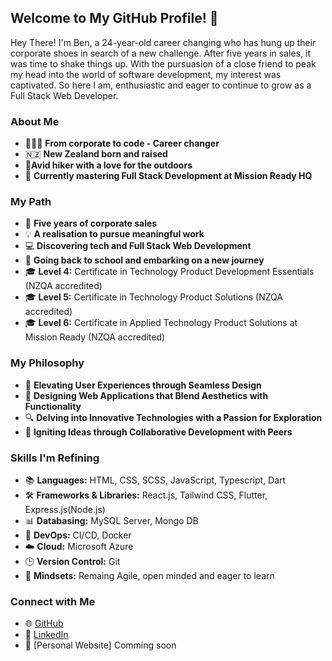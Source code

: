 ## Welcome to My GitHub Profile! 👋

Hey There! I'm Ben, a 24-year-old career changing who has hung up their corporate shoes in search of a new challenge. After five years in sales, it was time to shake things up. With the pursuasion of a close friend to peak my head into the world of software development, my interest was captivated. So here I am, enthusiastic and eager to continue to grow as a Full Stack Web Developer.

### About Me

- 👨🏻‍💻 **From corporate to code - Career changer**
- 🇳🇿 **New Zealand born and raised**
- 🥾**Avid hiker with a love for the outdoors**
- 📖 **Currently mastering Full Stack Development at Mission Ready HQ**

### My Path

- 👔 **Five years of corporate sales**
- 💡 **A realisation to pursue meaningful work**
- 💻 **Discovering tech and Full Stack Web Development**
- 🚌 **Going back to school and embarking on a new journey**
- 🎓 **Level 4:** Certificate in Technology Product Development Essentials (NZQA accredited)
- 🎓 **Level 5:** Certificate in Technology Product Solutions (NZQA accredited)
- 🎓 **Level 6:** Certificate in Applied Technology Product Solutions at Mission Ready (NZQA accredited)

### My Philosophy

- 🚀 **Elevating User Experiences through Seamless Design**
- 📐 **Designing Web Applications that Blend Aesthetics with Functionality**
- 🔍 **Delving into Innovative Technologies with a Passion for Exploration**
- 🤝 **Igniting Ideas through Collaborative Development with Peers**

### Skills I'm Refining

- 📚 **Languages:** HTML, CSS, SCSS, JavaScript, Typescript, Dart
- 🛠️ **Frameworks & Libraries:** React.js, Tailwind CSS, Flutter, Express.js(Node.js)
- 📊 **Databasing:** MySQL Server, Mongo DB
- 🔄 **DevOps:** CI/CD, Docker
- ☁️ **Cloud:** Microsoft Azure
- 🕒 **Version Control:** Git
- 🧠 **Mindsets:** Remaing Agile, open minded and eager to learn

### Connect with Me

- 🌐 [GitHub](https://github.com/Walks99) 
- 📲 [LinkedIn](https://www.linkedin.com/in/ben-walker-8945662a3/)  
- 🕺 [Personal Website] Comming soon
